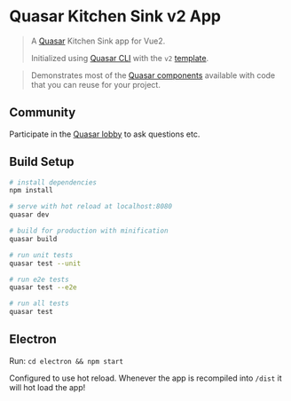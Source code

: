 # Quasar Kitchen Sink v2 App

> A [Quasar](http://quasar-framework.org/) Kitchen Sink app for Vue2. 
>
> Initialized using [Quasar CLI](https://github.com/rstoenescu/quasar-cli) with the `v2` [template](https://github.com/rstoenescu/quasar-templates/tree/v2).

> Demonstrates most of the [Quasar components](http://quasar-framework.org/components/) available with code that you can reuse for your project.

## Community

Participate in the [Quasar lobby](https://gitter.im/quasarframework/Lobby) to ask questions etc.

## Build Setup

``` bash
# install dependencies
npm install

# serve with hot reload at localhost:8080
quasar dev

# build for production with minification
quasar build

# run unit tests
quasar test --unit

# run e2e tests
quasar test --e2e

# run all tests
quasar test
```

## Electron

Run: `cd electron && npm start`

Configured to use hot reload. Whenever the app is recompiled into `/dist` it will hot load the app!
